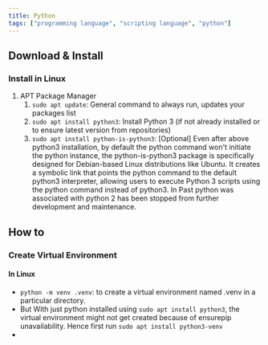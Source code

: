 ```yaml
--- 
title: Python
tags: ["programming language", "scripting language", "python"]
---
```


## Download & Install

### Install in Linux

1. APT Package Manager
   1. `sudo apt update`: General command to always run, updates your packages list
   2. `sudo apt install python3`: Install Python 3 (if not already installed or to ensure latest version from repositories)
   3. `sudo apt install python-is-python3`: [Optional] Even after above python3 installation, by default the python command won't initiate the python instance, the python-is-python3 package is specifically designed for Debian-based Linux distributions like Ubuntu. It creates a symbolic link that points the python command to the default python3 interpreter, allowing users to execute Python 3 scripts using the python command instead of python3. In Past python was associated with python 2 has been stopped from further development and maintenance.

## How to

### Create Virtual Environment

#### In Linux 

- `python -m venv .venv`: to create a virtual environment named .venv in a particular directory.
- But With just python installed using `sudo apt install python3`, the virtual environment might not get created because of ensurepip unavailability. Hence first run `sudo apt install python3-venv`
- 